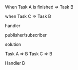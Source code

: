 When Task A is finished => Task B

when Task C => Task B

handler

publisher/subscriber

solution

Task A
=> B
Task C
=> B


Handler B
